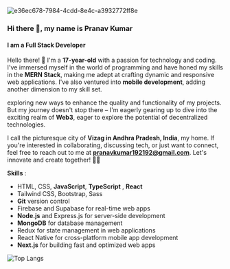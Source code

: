 
![e36ec678-7984-4cdd-8e4c-a3932772ff8e](https://github.com/Pranav1239/Pranav1239/assets/142288127/fc2d8912-ce5e-4922-92f1-895188eaafa1)

### Hi there 👋, my name is Pranav Kumar
#### I am a Full Stack Developer 

Hello there! 👋 I'm a **17-year-old** with a passion for technology and coding. I've immersed myself in the world of programming and have honed my skills in the **MERN Stack**, making me adept at crafting dynamic and responsive web applications. I've also ventured into **mobile development**, adding another dimension to my skill set.

exploring new ways to enhance the quality and functionality of my projects. But my journey doesn't stop there – I'm eagerly gearing up to dive into the exciting realm of **Web3**, eager to explore the potential of decentralized technologies.

I call the picturesque city of **Vizag in Andhra Pradesh, India**, my home. If you're interested in collaborating, discussing tech, or just want to connect, feel free to reach out to me at **pranavkumar192192@gmail.com**. Let's innovate and create together! 🚀🌟
<br>

**Skills** :
<br>
- HTML, CSS, **JavaScript**, **TypeScript** , **React**
- Tailwind CSS, Bootstrap, Sass
- **Git** version control
- Firebase and Supabase for real-time web apps
- **Node.js** and Express.js for server-side development
- **MongoDB** for database management
- Redux for state management in web applications
- React Native for cross-platform mobile app development
- **Next.js** for building fast and optimized web apps

![Top Langs](https://github-readme-stats.vercel.app/api/top-langs/?username=Pranav1239&theme=tokyonight)

